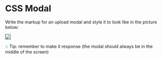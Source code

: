 # CSS Modal

Write the markup for an upload modal and style it to look like in the picture below: 

<img src="https://raw.githubusercontent.com/iampava/practice-exercises/master/css/modal/modal.png" style="border: 1px solid grey;">

💡 Tip: remember to make it response (the modal should always be in the middle of the screen)